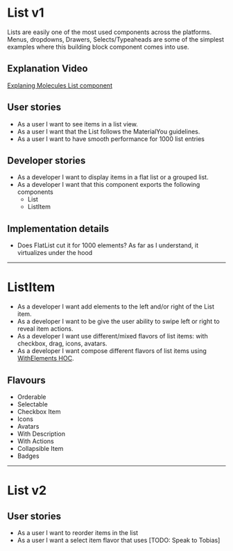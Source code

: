 # List v1

Lists are easily one of the most used components across the platforms.\
Menus, dropdowns, Drawers, Selects/Typeaheads are some of the simplest examples where this building block component comes into use.

## Explanation Video

[Explaning Molecules List component](https://www.loom.com/share/349f01909dfd4eeabb02635b8a87be99)

## User stories

-   As a user I want to see items in a list view.
-   As a user I want that the List follows the MaterialYou guidelines.
-   As a user I want to have smooth performance for 1000 list entries

## Developer stories

-   As a developer I want to display items in a flat list or a grouped list.
-   As a developer I want that this component exports the following components
    -   List
    -   ListItem

## Implementation details

-   Does FlatList cut it for 1000 elements? As far as I understand, it virtualizes under the hood

---

# ListItem

-   As a developer I want add elements to the left and/or right of the List item.
-   As a developer I want to be give the user ability to swipe left or right to reveal item actions.
-   As a developer I want use different/mixed flavors of list items: with checkbox, drag, icons, avatars.
-   As a developer I want compose different flavors of list items using [WithElements HOC](./HOC/WithElements.md).

## Flavours

-   Orderable
-   Selectable
-   Checkbox Item
-   Icons
-   Avatars
-   With Description
-   With Actions
-   Collapsible Item
-   Badges

---

# List v2

## User stories

-   As a user I want to reorder items in the list
-   As a user I want a select item flavor that uses [TODO: Speak to Tobias]
